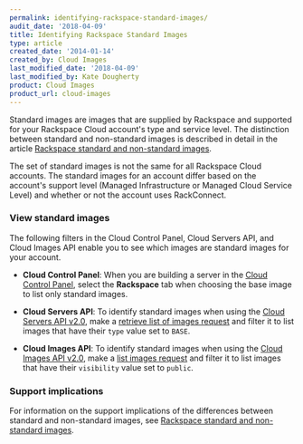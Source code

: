 ```yaml
---
permalink: identifying-rackspace-standard-images/
audit_date: '2018-04-09'
title: Identifying Rackspace Standard Images
type: article
created_date: '2014-01-14'
created_by: Cloud Images
last_modified_date: '2018-04-09'
last_modified_by: Kate Dougherty
product: Cloud Images
product_url: cloud-images
---
```


Standard images are images that are supplied by Rackspace and supported for
your Rackspace Cloud account's type and service level. The distinction
between standard and non-standard images is described in detail in the
article [Rackspace standard and non-standard images](/how-to/rackspace-standard-and-non-standard-images).

The set of standard images is not the same for all Rackspace Cloud
accounts. The standard images for an account differ based on the
account's support level (Managed Infrastructure or Managed Cloud Service
Level) and whether or not the account uses RackConnect.

### View standard images

The following filters in the Cloud Control Panel, Cloud Servers API, and
Cloud Images API enable you to see which images are standard images for
your account.

- **Cloud Control Panel**: When you are building a server in the [Cloud Control
Panel](https://mycloud.rackspace.com), select the **Rackspace** tab when
choosing the base image to list only standard images.

- **Cloud Servers API**: To identify standard images when using the [Cloud Servers API v2.0](https://developer.rackspace.com/docs/cloud-servers/v2/),
make a [retrieve list of images request](https://developer.rackspace.com/docs/cloud-servers/v2/api-reference/svr-images-operations/#retrieve-list-of-images) and
filter it to list images that have their `type` value set to `BASE`.

- **Cloud Images API**: To identify standard images when using the [Cloud Images API v2.0](https://developer.rackspace.com/docs/cloud-images/v2/),
make a [list images request](https://developer.rackspace.com/docs/cloud-images/v2/api-reference/images-operations/#list-images) and filter it to list images that
have their `visibility` value set to `public`.

### Support implications

For information on the support implications of the differences between
standard and non-standard images, see [Rackspace standard and non-standard images](/how-to/rackspace-standard-and-non-standard-images).
